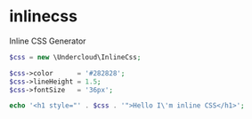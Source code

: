 # inlinecss
Inline CSS Generator


```PHP
$css = new \Undercloud\InlineCss;

$css->color      = '#282828';
$css->lineHeight = 1.5;
$css->fontSize   = '36px';

echo '<h1 style="' . $css . '">Hello I\'m inline CSS</h1>';
```
